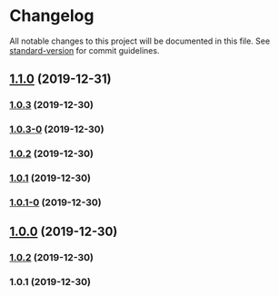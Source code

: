 # Changelog

All notable changes to this project will be documented in this file. See [standard-version](https://github.com/conventional-changelog/standard-version) for commit guidelines.

## [1.1.0](https://github.com/HeiLiu/gitHook/compare/v1.0.5-58...v1.1.0) (2019-12-31)

### [1.0.3](https://github.com/HeiLiu/gitHook/compare/v1.0.3-0...v1.0.3) (2019-12-30)

### [1.0.3-0](https://github.com/HeiLiu/gitHook/compare/v1.0.1-0...v1.0.3-0) (2019-12-30)

### [1.0.2](https://github.com/HeiLiu/gitHook/compare/v1.0.1-0...v1.0.2) (2019-12-30)

### [1.0.1](https://github.com/HeiLiu/gitHook/compare/v1.0.1-0...v1.0.1) (2019-12-30)

### [1.0.1-0](https://github.com/HeiLiu/gitHook/compare/v1.0.0...v1.0.1-0) (2019-12-30)

## [1.0.0](https://github.com/HeiLiu/gitHook/compare/v1.0.2...v1.0.0) (2019-12-30)

### [1.0.2](https://github.com/HeiLiu/gitHook/compare/v1.0.1...v1.0.2) (2019-12-30)

### 1.0.1 (2019-12-30)
